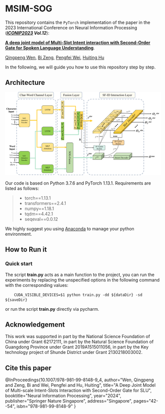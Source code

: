 # MSIM-SOG

This repository contains the `PyTorch` implementation of the paper in the 2023 International Conference on Neural Information Processing (***[ICONIP2023](http://www.iconip2023.org/) Vol.12***): 

**[A deep joint model of Multi-Slot Intent interaction with Second-Order Gate for Spoken Language Understanding](https://link.springer.com/chapter/10.1007/978-981-99-8148-9_4)**.

[Qingpeng Wen](mailto:wqp@mail2.gdut.edu.cn), [Bi Zeng](mailto:zb9215@gdut.edu.cn), [Pengfei Wei](mailto:wpf@gdut.edu.cn), [Huiting Hu](mailto:huhuiting@zhku.edu.cn)

In the following, we will guide you how to use this repository step by step.

## Architecture

<img src="Figures\MSIM-SOG.png">



Our code is based on Python 3.7.6 and PyTorch 1.13.1. Requirements are listed as follows:
> - torch==1.13.1
> - transformers==2.4.1
> - numpy==1.18.1
> - tqdm==4.42.1
> - seqeval==0.0.12

We highly suggest you using [Anaconda](https://www.anaconda.com) to manage your python environment.

## How to Run it

### Quick start
The script **train.py** acts as a main function to the project, you can run the experiments by replacing the unspecified options in the following command with the corresponding values:

```shell
    CUDA_VISIBLE_DEVICES=$1 python train.py -dd ${dataDir} -sd ${saveDir}
```

or run the script **train.py** directly via pycharm.

## Acknowledgement

This work was supported in part by the National Science Foundation of China under Grant 62172111, in part by the Natural Science Foundation of Guangdong Province under Grant 2019A1515011056, in part by the Key technology project of Shunde District under Grant 2130218003002.

## Cite this paper
@InProceedings{10.1007/978-981-99-8148-9_4,
author="Wen, Qingpeng
and Zeng, Bi
and Wei, Pengfei
and Hu, Huiting",
title="A Deep Joint Model of Multi-scale Intent-Slots Interaction with Second-Order Gate for SLU",
booktitle="Neural Information Processing",
year="2024",
publisher="Springer Nature Singapore",
address="Singapore",
pages="42--54",
isbn="978-981-99-8148-9"
}
